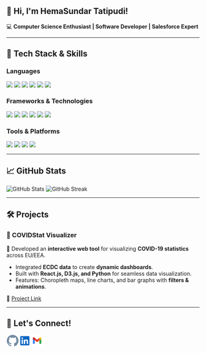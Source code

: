 <h2>👋 Hi, I'm HemaSundar Tatipudi!</h2>

<p>💻 <strong>Computer Science Enthusiast | Software Developer | Salesforce Expert</strong></p>

<hr>

<h2>🔧 Tech Stack & Skills</h2>

<h3>Languages</h3>
<p>
<img src="https://img.shields.io/badge/Python-3776AB?style=flat&logo=python&logoColor=white" style="pointer-events: none;" />
<img src="https://img.shields.io/badge/Java-007396?style=flat&logo=java&logoColor=white" style="pointer-events: none;" />
<img src="https://img.shields.io/badge/C++-00599C?style=flat&logo=c%2B%2B&logoColor=white" style="pointer-events: none;" />
<img src="https://img.shields.io/badge/JavaScript-F7DF1E?style=flat&logo=javascript&logoColor=black" style="pointer-events: none;" />
<img src="https://img.shields.io/badge/TypeScript-3178C6?style=flat&logo=typescript&logoColor=white" style="pointer-events: none;" />
<img src="https://img.shields.io/badge/Apex-1798C1?style=flat&logo=salesforce&logoColor=white" style="pointer-events: none;" />
</p>

<h3>Frameworks & Technologies</h3>
<p>
<img src="https://img.shields.io/badge/React-61DAFB?style=flat&logo=react&logoColor=black" style="pointer-events: none;" />
<img src="https://img.shields.io/badge/Angular-DD0031?style=flat&logo=angular&logoColor=white" style="pointer-events: none;" />
<img src="https://img.shields.io/badge/SQL-4479A1?style=flat&logo=postgresql&logoColor=white" style="pointer-events: none;" />
<img src="https://img.shields.io/badge/Machine%20Learning-FF6F00?style=flat&logo=tensorflow&logoColor=white" style="pointer-events: none;" />
<img src="https://img.shields.io/badge/Salesforce-00A1E0?style=flat&logo=salesforce&logoColor=white" style="pointer-events: none;" />
<img src="https://img.shields.io/badge/Pega-0076D6?style=flat" style="pointer-events: none;" />
</p>

<h3>Tools & Platforms</h3>
<p>
<img src="https://img.shields.io/badge/Azure%20DevOps-0078D7?style=flat&logo=azure-devops&logoColor=white" style="pointer-events: none;" />
<img src="https://img.shields.io/badge/Git-F05032?style=flat&logo=git&logoColor=white" style="pointer-events: none;" />
<img src="https://img.shields.io/badge/Visual%20Studio-5C2D91?style=flat&logo=visual-studio&logoColor=white" style="pointer-events: none;" />
<img src="https://img.shields.io/badge/ServiceNow-00A300?style=flat&logo=servicenow&logoColor=white" style="pointer-events: none;" />
</p>

<hr>

<h2>📈 GitHub Stats</h2>
<p>
<img src="https://github-readme-stats.vercel.app/api?username=hemasundar-tatipudi&show_icons=true&theme=dark" alt="GitHub Stats" />
<img src="https://github-readme-streak-stats.herokuapp.com/?user=hemasundar-tatipudi&theme=dark" alt="GitHub Streak" />
</p>

<hr>

<h2>🛠️ Projects</h2>

<h3>📌 COVIDStat Visualizer</h3>
<p>🚀 Developed an <strong>interactive web tool</strong> for visualizing <strong>COVID-19 statistics</strong> across EU/EEA.</p>
<ul>
<li>Integrated <strong>ECDC data</strong> to create <strong>dynamic dashboards</strong>.</li>
<li>Built with <strong>React.js, D3.js, and Python</strong> for seamless data visualization.</li>
<li>Features: Choropleth maps, line charts, and bar graphs with <strong>filters & animations</strong>.</li>
</ul>
<p>🔗 <a href="https://dataviscourse2024.github.io/group-project-covidstat-visualizer/">Project Link</a></p>

<hr>

<h2>📧 Let's Connect!</h2>
<p class="social-icons">
<a href="https://github.com/hemasundar-tatipudi/"><img align="left" alt="GitHub" width="32px" src="https://github.com/hemasundar-tatipudi/hemasundar-tatipudi/blob/main/assets/icons/github.svg" /></a>
<a href="https://www.linkedin.com/in/findmehere-hs/"><img align="left" alt="LinkedIn" width="32px" src="https://github.com/hemasundar-tatipudi/hemasundar-tatipudi/blob/main/assets/icons/linkedin.svg" /></a>
<a href="mailto:hemasundarhs53@gmail.com"><img align="left" alt="Gmail" width="32px" src="https://github.com/hemasundar-tatipudi/hemasundar-tatipudi/blob/main/assets/icons/gmail.svg" /></a>
</p>
<br>




<!--
**hemasundar-tatipudi/hemasundar-tatipudi** is a ✨ _special_ ✨ repository because its `README.md` (this file) appears on your GitHub profile.

Here are some ideas to get you started:

- 🔭 I’m currently working on ...
- 🌱 I’m currently learning ...
- 👯 I’m looking to collaborate on ...
- 🤔 I’m looking for help with ...
- 💬 Ask me about ...
- 📫 How to reach me: ...
- 😄 Pronouns: ...
- ⚡ Fun fact: ...
-->
